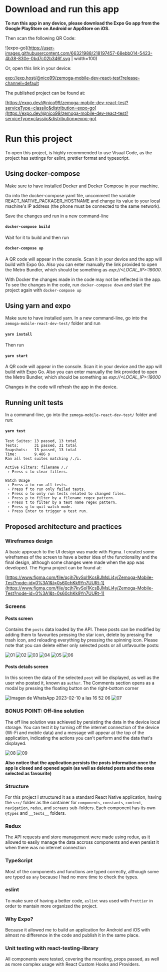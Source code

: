 # Download and run this app

**To run this app in any device, please download the Expo Go app from the Google PlayStore on Android or AppStore on iOS.**

Then scan the following QR Code:

![expo-go](https://user-images.githubusercontent.com/66321988/218197457-68ebb014-5423-4b38-830e-0bd7c02b346f.svg | width=100)

Or, open this link in your device:

[exp://exp.host/@nico99/zemoga-mobile-dev-react-test?release-channel=default](exp://exp.host/@nico99/zemoga-mobile-dev-react-test?release-channel=default)

The published project can be found at:

[https://expo.dev/@nico99/zemoga-mobile-dev-react-test?serviceType=classiic&distribution=expo-go](https://expo.dev/@nico99/zemoga-mobile-dev-react-test?serviceType=classiic&distribution=expo-go)

# Run this project

To open this project, is highly recommended to use Visual Code, as the project has settings for eslint, prettier format and typescript.

## Using docker-compose

Make sure to have installed Docker and Docker Compose in your machine.

Go into the docker-compose.yaml file, uncomment the variable REACT_NATIVE_PACKAGER_HOSTNAME and change its value to your local machine's IP address (the phone must be connected to the same network).

Save the changes and run in a new command-line

#### `docker-compose build`

Wait for it to build and then run

#### `docker-compose up`

A QR code will appear in the console. Scan it in your device and the app will build with Expo Go. Also you can enter manually the link provided to open the Metro Bundler, which should be something as *exp://<LOCAL_IP>:19000*.

With Docker the changes made in the code may not be reflected in the app. To see the changes in the code, run ```docker-compose down``` and start the project again with ```docker-compose up```

## Using yarn and expo

Make sure to have installed yarn. In a new command-line, go into the ```zemoga-mobile-react-dev-test/``` folder and run
#### ```yarn install```
Then run
#### ```yarn start```

A QR code will appear in the console. Scan it in your device and the app will build with Expo Go. Also you can enter manually the link provided to open the Metro Bundler, which should be something as *exp://<LOCAL_IP>:19000*

Changes in the code will refresh the app in the device.

## Running unit tests

In a command-line, go into the ```zemoga-mobile-react-dev-test/``` folder and run:

#### ```yarn test```

```
Test Suites: 13 passed, 13 total
Tests:       31 passed, 31 total
Snapshots:   13 passed, 13 total
Time:        9.486 s
Ran all test suites matching /./i.

Active Filters: filename /./
 › Press c to clear filters.

Watch Usage
 › Press a to run all tests.
 › Press f to run only failed tests.
 › Press o to only run tests related to changed files.
 › Press p to filter by a filename regex pattern.
 › Press t to filter by a test name regex pattern.
 › Press q to quit watch mode.
 › Press Enter to trigger a test run.
 ```

## Proposed architecture and practices

### Wireframes design

A basic approach to the UI design was made with Figma. I created some wireframes of the screen to have a better idea of the functionality and the final design, although some changes were made when the app was developed. The Figma project can be found at:

[https://www.figma.com/file/qcjh7kvSol1KcsBJMsLi4y/Zemoga-Mobile-Test?node-id=0%3A1&t=0s60chKk9Yn7UURt-1](https://www.figma.com/file/qcjh7kvSol1KcsBJMsLi4y/Zemoga-Mobile-Test?node-id=0%3A1&t=0s60chKk9Yn7UURt-1)

### Screens 

#### Posts screen

Contains the ```posts``` data loaded by the API. These posts can be modified by adding them to favourites pressing the star icon, delete by pressing the trash icon, and reloading everything by pressing the spinning icon. Please note that you can delete either only selected posts or all unfavourite posts:

![01](https://user-images.githubusercontent.com/66321988/218205675-fde7a925-4a84-44a6-99d7-19d6d8b0b8e4.jpg)
![02](https://user-images.githubusercontent.com/66321988/218205698-edcab7ae-fbaa-4952-9107-a69f82464d4a.jpg)
![03](https://user-images.githubusercontent.com/66321988/218205704-82e2515c-7805-47f8-9ef8-ba1e046d7d7c.jpg)
![04](https://user-images.githubusercontent.com/66321988/218205720-dc3ff7f3-8480-42a1-bb3d-2cf4f6992fed.jpg)
![05](https://user-images.githubusercontent.com/66321988/218205731-0e9cda59-6a83-4a64-8468-4282b05c1c8c.jpg)
![06](https://user-images.githubusercontent.com/66321988/218205733-82ac2f52-b41c-4eb3-9ddc-0db98949bd2d.jpg)

#### Posts details screen

In this screen the data of the selected ```post``` will be displayed, as well as the user who posted it, known as ```author```. The Comments section opens as a modal by pressing the floating button on the right-bottom corner 

![Imagen de WhatsApp 2023-02-10 a las 16 52 06](https://user-images.githubusercontent.com/66321988/218205845-89b9a250-0bec-4e6e-9d09-c4b15103da27.jpg)
![07](https://user-images.githubusercontent.com/66321988/218205863-019dfba4-82df-4a1c-8a1e-58032e7e62dd.jpg)


### BONUS POINT: Off-line solution

The off line solution was achieved by persisting the data in the device local storage. You can test it by turning off the internet connection of the device (Wi-Fi and mobile data) and a message will appear at the top of the application, indicating the actions you can't perform and the data that's displayed.

![08](https://user-images.githubusercontent.com/66321988/218205888-0214f172-8b5e-4200-9361-87832c6985f3.jpg)
![09](https://user-images.githubusercontent.com/66321988/218205912-eb9b424d-8555-4f5e-9e98-fdf56171e890.jpg)


**Also notice that the application persists the posts information once the app is closed and opened again (as well as deleted posts and the ones selected as favourite)**

### Structure

For this project I structured it as a standard React Native application, having the ```src/``` folder as the container for ```components```, ```constants```, ```context```, ```navigation```, ```redux```, and ```screens``` sub-folders. Each component has its own ```@types``` and ```__tests__``` folders.

### Redux

The API requests and store management were made using redux, as it allowed to easily manage the data accross components and even persist it when there was no internet connection

### TypeScript

Most of the components and functions are typed correctly, although some are typed as ```any``` because I had no more time to check the types.

### eslint

To make sure of having a better code, ```eslint``` was used with ```Prettier``` in order to mantain more organized the project.

### Why Expo?

Because it allowed me to build an application for Android and iOS with almost no difference in the code and publish it in the same place.

### Unit testing with react-testing-library

All components were tested, covering the mounting, props passed, as well as more complex usage with React Custom Hooks and Providers.
